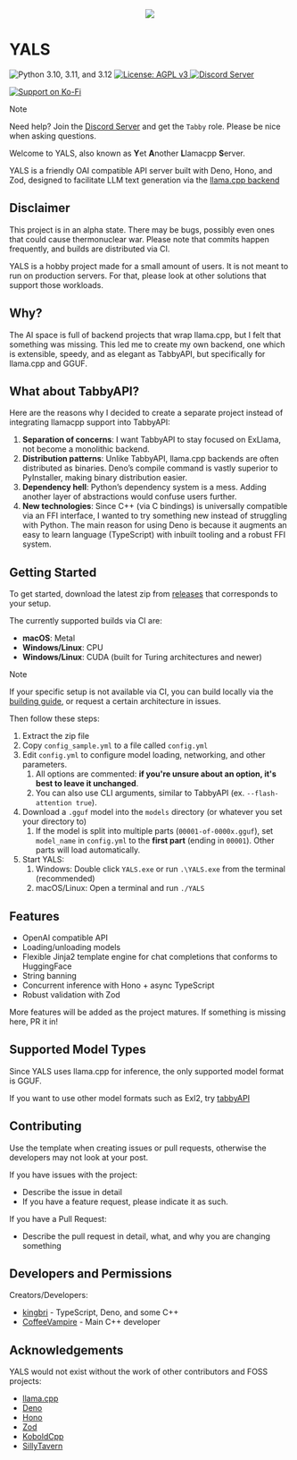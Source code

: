<div align="center">
    <img src="https://github.com/theroyallab/YALS/blob/main/assets/icon.png?raw=true" />
</div>

# YALS

<p align="left">
    <img src="https://img.shields.io/badge/Deno-2.x-blue" alt="Python 3.10, 3.11, and 3.12">
    <a href="/LICENSE">
        <img src="https://img.shields.io/badge/License-AGPLv3-blue.svg" alt="License: AGPL v3"/>
    </a>
    <a href="https://discord.gg/sYQxnuD7Fj">
        <img src="https://img.shields.io/discord/545740643247456267.svg?logo=discord&color=blue" alt="Discord Server"/>
    </a>
</p>

<p align="left">
    <a href="https://ko-fi.com/I2I3BDTSW">
        <img src="https://img.shields.io/badge/Support_on_Ko--fi-FF5E5B?logo=ko-fi&style=for-the-badge&logoColor=white" alt="Support on Ko-Fi">
    </a>
</p>

> [!NOTE]
> 
>  Need help? Join the [Discord Server](https://discord.gg/sYQxnuD7Fj) and get the `Tabby` role. Please be nice when asking questions.

Welcome to YALS, also known as **Y**et **A**nother **L**lamacpp **S**erver.

YALS is a friendly OAI compatible API server built with Deno, Hono, and Zod, designed to facilitate LLM text generation via the [llama.cpp backend](https://github.com/ggml-org/llama.cpp)

## Disclaimer

This project is in an alpha state. There may be bugs, possibly even ones that could cause thermonuclear war. Please note that commits happen frequently, and builds are distributed via CI.

YALS is a hobby project made for a small amount of users. It is not meant to run on production servers. For that, please look at other solutions that support those workloads.

## Why?

The AI space is full of backend projects that wrap llama.cpp, but I felt that something was missing. This led me to create my own backend, one which is extensible, speedy, and as elegant as TabbyAPI, but specifically for llama.cpp and GGUF.

## What about TabbyAPI?

Here are the reasons why I decided to create a separate project instead of integrating llamacpp support into TabbyAPI:

1. **Separation of concerns**: I want TabbyAPI to stay focused on ExLlama, not become a monolithic backend.
2. **Distribution patterns**: Unlike TabbyAPI, llama.cpp backends are often distributed as binaries. Deno’s compile command is vastly superior to PyInstaller, making binary distribution easier.
3. **Dependency hell**: Python’s dependency system is a mess. Adding another layer of abstractions would confuse users further.
4. **New technologies**: Since C++ (via C bindings) is universally compatible via an FFI interface, I wanted to try something new instead of struggling with Python. The main reason for using Deno is because it augments an easy to learn language (TypeScript) with inbuilt tooling and a robust FFI system.
## Getting Started

To get started, download the latest zip from [releases](https://github.com/theroyallab/YALS/releases/latest) that corresponds to your setup.

The currently supported builds via CI are:

- **macOS**: Metal 
- **Windows/Linux**: CPU 
- **Windows/Linux**: CUDA (built for Turing architectures and newer)

> [!NOTE]
> 
>  If your specific setup is not available via CI, you can build locally via the [building guide](https://github.com/theroyallab/YALS/blob/main/BUILDING.md), or request a certain architecture in issues.

Then follow these steps:

1. Extract the zip file
2. Copy `config_sample.yml` to a file called `config.yml`
3. Edit `config.yml` to configure model loading, networking, and other parameters.
	1. All options are commented: **if you're unsure about an option, it's best to leave it unchanged**.
	2. You can also use CLI arguments, similar to TabbyAPI (ex. `--flash-attention true`).
4. Download a `.gguf` model into the `models` directory (or whatever you set your directory to)
	1. If the model is split into multiple parts (`00001-of-0000x.gguf`), set `model_name` in `config.yml` to the **first part** (ending in `00001`). Other parts will load automatically.
5. Start YALS:
	1. Windows: Double click `YALS.exe` or run `.\YALS.exe` from the terminal (recommended)
	2. macOS/Linux: Open a terminal and run `./YALS`
## Features

- OpenAI compatible API
- Loading/unloading models
- Flexible Jinja2 template engine for chat completions that conforms to HuggingFace
- String banning
- Concurrent inference with Hono + async TypeScript
- Robust validation with Zod

More features will be added as the project matures. If something is missing here, PR it in!

## Supported Model Types

Since YALS uses llama.cpp for inference, the only supported model format is GGUF.

If you want to use other model formats such as Exl2, try [tabbyAPI](https://github.com/theroyallab/TabbyAPI)

## Contributing

Use the template when creating issues or pull requests, otherwise the developers may not look at your post.

If you have issues with the project:

- Describe the issue in detail
- If you have a feature request, please indicate it as such.

If you have a Pull Request:

- Describe the pull request in detail, what, and why you are changing something

## Developers and Permissions

Creators/Developers:

- [kingbri](https://github.com/kingbri1) - TypeScript, Deno, and some C++
- [CoffeeVampire](https://github.com/CoffeeVampir3) - Main C++ developer

## Acknowledgements

YALS would not exist without the work of other contributors and FOSS projects:

- [llama.cpp](https://github.com/ggml-org/llama.cpp)
- [Deno](https://deno.com)
- [Hono](https://hono.dev)
- [Zod](https://zod.dev)
- [KoboldCpp](https://github.com/lostruins/koboldcpp)
- [SillyTavern](https://github.com/SillyTavern/SillyTavern)
